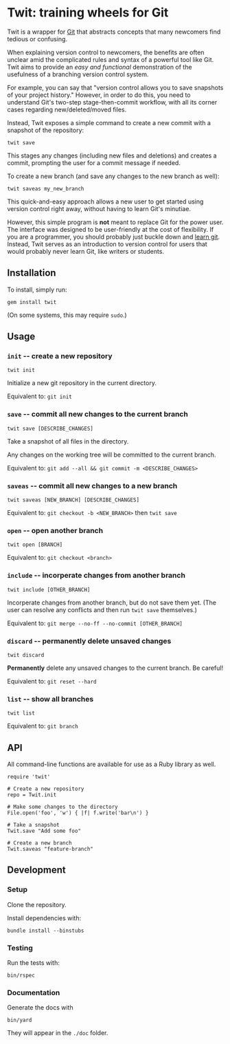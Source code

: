 # Twit: training wheels for Git

Twit is a wrapper for [Git](http://git-scm.com) that abstracts concepts that
many newcomers find tedious or confusing.

When explaining version control to newcomers, the benefits are often unclear
amid the complicated rules and syntax of a powerful tool like Git. Twit aims to
provide an *easy and functional* demonstration of the usefulness of a branching
version control system.

For example, you can say that "version control allows you to save snapshots of
your project history." However, in order to do this, you need to understand
Git's two-step stage-then-commit workflow, with all its corner cases regarding
new/deleted/moved files.

Instead, Twit exposes a simple command to create a new commit with a snapshot
of the repository:

    twit save

This stages any changes (including new files and deletions) and creates a
commit, prompting the user for a commit message if needed.

To create a new branch (and save any changes to the new branch as well):

    twit saveas my_new_branch

This quick-and-easy approach allows a new user to get started using version
control right away, without having to learn Git's minutiae.

However, this simple program is **not** meant to replace Git for the power
user. The interface was designed to be user-friendly at the cost of
flexibility. If you are a programmer, you should probably just buckle down and
[learn git](http://gitref.org). Instead, Twit serves as an introduction to
version control for users that would probably never learn Git, like writers or
students.

## Installation

To install, simply run:

    gem install twit

(On some systems, this may require `sudo`.)

## Usage

### `init` -- create a new repository

    twit init

Initialize a new git repository in the current directory.

Equivalent to: `git init`

### `save` -- commit all new changes to the current branch

    twit save [DESCRIBE_CHANGES]

Take a snapshot of all files in the directory.

Any changes on the working tree will be committed to the current branch.

Equivalent to: `git add --all && git commit -m <DESCRIBE_CHANGES>`

### `saveas` -- commit all new changes to a new branch

    twit saveas [NEW_BRANCH] [DESCRIBE_CHANGES]

Equivalent to: `git checkout -b <NEW_BRANCH>` then `twit save`

### `open` -- open another branch

    twit open [BRANCH]

Equivalent to: `git checkout <branch>`

### `include` -- incorperate changes from another branch

    twit include [OTHER_BRANCH]

Incorperate changes from another branch, but do not save them yet. (The user
can resolve any conflicts and then run `twit save` themselves.)

Equivalent to: `git merge --no-ff --no-commit [OTHER_BRANCH]`

### `discard` -- permanently delete unsaved changes

    twit discard

**Permanently** delete any unsaved changes to the current branch. Be careful!

Equivalent to: `git reset --hard`

### `list` -- show all branches

    twit list

Equivalent to: `git branch`

## API

All command-line functions are available for use as a Ruby library as well.

    require 'twit'

    # Create a new repository
    repo = Twit.init

    # Make some changes to the directory
    File.open('foo', 'w') { |f| f.write('bar\n') }

    # Take a snapshot
    Twit.save "Add some foo"

    # Create a new branch
    Twit.saveas "feature-branch"

## Development

### Setup

Clone the repository.

Install dependencies with:

    bundle install --binstubs

### Testing

Run the tests with:

    bin/rspec

### Documentation

Generate the docs with

    bin/yard

They will appear in the `./doc` folder.
